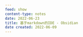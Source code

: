 ```yaml
---
feed: show
content-type: notes
date: 2022-06-23
title: 基于markdown的IDE - Obsidian
date created: 2022-06-09
---
```

